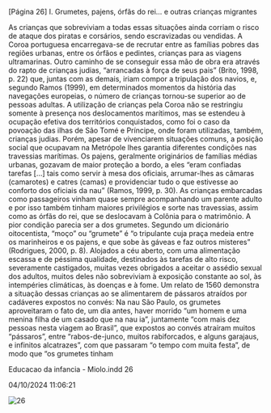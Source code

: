 [Página 26]
I. Grumetes, pajens, órfãs do rei… e outras crianças migrantes

As crianças que sobreviviam a todas essas situações ainda corriam o
risco de ataque dos piratas e corsários, sendo escravizadas ou vendidas.
A Coroa portuguesa encarregava-se de recrutar entre as famílias
pobres das regiões urbanas, entre os órfãos e pedintes, crianças para
as viagens ultramarinas. Outro caminho de se conseguir essa mão de
obra era através do rapto de crianças judias, “arrancadas à força de
seus pais” (Brito, 1998, p. 22) que, juntas com as demais, iriam compor
a tripulação dos navios, e, segundo Ramos (1999), em determinados
momentos da história das navegações europeias, o número de crianças
tornou-se superior ao de pessoas adultas.
A utilização de crianças pela Coroa não se restringiu somente à
presença nos deslocamentos marítimos, mas se estendeu à ocupação
efetiva dos territórios conquistados, como foi o caso da povoação das
ilhas de São Tomé e Príncipe, onde foram utilizadas, também, crianças
judias.
Porém, apesar de vivenciarem situações comuns, a posição social
que ocupavam na Metrópole lhes garantia diferentes condições nas
travessias marítimas. Os pajens, geralmente originários de famílias
médias urbanas, gozavam de maior proteção a bordo, a eles “eram
confiadas tarefas […] tais como servir à mesa dos oficiais, arrumar-lhes as câmaras (camarotes) e catres (camas) e providenciar tudo o
que estivesse ao conforto dos oficiais da nau” (Ramos, 1999, p. 30). As
crianças embarcadas como passageiros vinham quase sempre acompanhando um parente adulto e por isso também tinham maiores privilégios e sorte nas travessias, assim como as órfãs do rei, que se deslocavam à Colônia para o matrimônio. A pior condição parecia ser a
dos grumetes.
Segundo um dicionário oitocentista, “moço” ou “grumete” é “o
tripulante cuja praça medeia entre os marinheiros e os pajens, e que
sobe às gáveas e faz outros misteres” (Rodrigues, 2000, p. 8). Alojados
a céu aberto, com uma alimentação escassa e de péssima qualidade,
destinados às tarefas de alto risco, severamente castigados, muitas
vezes obrigados a aceitar o assédio sexual dos adultos, muitos deles
não sobreviviam à exposição constante ao sol, às intempéries climáticas, às doenças e à fome. Um relato de 1560 demonstra a situação
dessas crianças ao se alimentarem de pássaros atraídos por cadáveres
expostos no convés:
Na nau São Paulo, os grumetes aproveitaram o fato de, um
dia antes, haver morrido “um homem e uma menina filha de
um casado que na nau ia”, juntamente “com mais dez pessoas
nesta viagem ao Brasil”, que expostos ao convés atraíram
muitos “pássaros”, entre “rabos-de-junco, muitos rabiforcados,
e alguns garajaus, e infinitos alcatrazes”, com que passaram
“o tempo com muita festa”, de modo que “os grumetes tinham


Educacao da infancia - Miolo.indd 26

04/10/2024 11:06:21

![26](./img/page_26-01.jpg)
